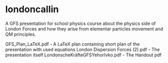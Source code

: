 # londoncallin
A GFS presentation for school physics course about the physics side of London Forces and how they arise from elementar particles movement and QM principles.


GFS_Plan_LaTeX.pdf - A LaTeX plan containing short plan of the presentation with used equations
London Dispersion Forces (2).pdf - The presentation itself
LondonscheKräfteGFSYehorIvko.pdf - The Handout pdf

